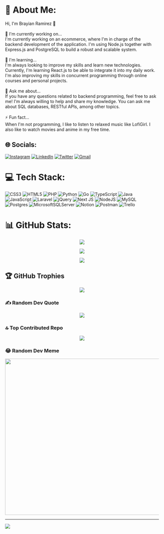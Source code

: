 # 💫 About Me:
Hi, I'm Brayian Ramirez 👋<br><br>🔭 I'm currently working on...<br>I'm currently working on an ecommerce, where I'm in charge of the backend development of the application. I'm using Node.js together with Express.js and PostgreSQL to build a robust and scalable system.<br><br>🌱 I'm learning...<br>I'm always looking to improve my skills and learn new technologies. Currently, I'm learning React.js to be able to integrate it into my daily work. I'm also improving my skills in concurrent programming through online courses and personal projects.<br><br>💬 Ask me about...<br>If you have any questions related to backend programming, feel free to ask me! I'm always willing to help and share my knowledge. You can ask me about SQL databases, RESTful APIs, among other topics.<br><br>⚡ Fun fact...<br>When I'm not programming, I like to listen to relaxed music like LofiGirl. I also like to watch movies and anime in my free time.<br>


## 🌐 Socials:
[![Instagram](https://img.shields.io/badge/Instagram-%23E4405F.svg?logo=Instagram&logoColor=white)](https://instagram.com/brayian.17ra) [![LinkedIn](https://img.shields.io/badge/LinkedIn-%230077B5.svg?logo=linkedin&logoColor=white)](https://linkedin.com/in/brayian-ramirez-aguayo ) [![Twitter](https://img.shields.io/badge/Twitter-%231DA1F2.svg?logo=Twitter&logoColor=white)](https://twitter.com/bramirezag) [![Gmail](https://img.shields.io/badge/Gmail-D14836?logo=gmail&logoColor=white)](mailto:bramirezag@gmail.com)

# 💻 Tech Stack:
![CSS3](https://img.shields.io/badge/css3-%231572B6.svg?style=for-the-badge&logo=css3&logoColor=white) ![HTML5](https://img.shields.io/badge/html5-%23E34F26.svg?style=for-the-badge&logo=html5&logoColor=white) ![PHP](https://img.shields.io/badge/php-%23777BB4.svg?style=for-the-badge&logo=php&logoColor=white) ![Python](https://img.shields.io/badge/python-3670A0?style=for-the-badge&logo=python&logoColor=ffdd54) ![Go](https://img.shields.io/badge/go-%2300ADD8.svg?style=for-the-badge&logo=go&logoColor=white) ![TypeScript](https://img.shields.io/badge/typescript-%23007ACC.svg?style=for-the-badge&logo=typescript&logoColor=white) ![Java](https://img.shields.io/badge/java-%23ED8B00.svg?style=for-the-badge&logo=java&logoColor=white) ![JavaScript](https://img.shields.io/badge/javascript-%23323330.svg?style=for-the-badge&logo=javascript&logoColor=%23F7DF1E) ![Laravel](https://img.shields.io/badge/laravel-%23FF2D20.svg?style=for-the-badge&logo=laravel&logoColor=white) ![jQuery](https://img.shields.io/badge/jquery-%230769AD.svg?style=for-the-badge&logo=jquery&logoColor=white) ![Next JS](https://img.shields.io/badge/Next-black?style=for-the-badge&logo=next.js&logoColor=white) ![NodeJS](https://img.shields.io/badge/node.js-6DA55F?style=for-the-badge&logo=node.js&logoColor=white) ![MySQL](https://img.shields.io/badge/mysql-%2300f.svg?style=for-the-badge&logo=mysql&logoColor=white) ![Postgres](https://img.shields.io/badge/postgres-%23316192.svg?style=for-the-badge&logo=postgresql&logoColor=white) ![MicrosoftSQLServer](https://img.shields.io/badge/Microsoft%20SQL%20Sever-CC2927?style=for-the-badge&logo=microsoft%20sql%20server&logoColor=white) ![Notion](https://img.shields.io/badge/Notion-%23000000.svg?style=for-the-badge&logo=notion&logoColor=white) ![Postman](https://img.shields.io/badge/Postman-FF6C37?style=for-the-badge&logo=postman&logoColor=white) ![Trello](https://img.shields.io/badge/Trello-%23026AA7.svg?style=for-the-badge&logo=Trello&logoColor=white)
# 📊 GitHub Stats:
<p align="center"><img src="https://github-readme-stats.vercel.app/api?username=Bramireza&theme=radical&hide_border=false&include_all_commits=true&count_private=true"/></p>
<p align="center"><img src="https://github-readme-streak-stats.herokuapp.com/?user=Bramireza&theme=radical&hide_border=false"/></p>
<p align="center"><img src="https://github-readme-stats.vercel.app/api/top-langs/?username=Bramireza&theme=radical&hide_border=false&include_all_commits=true&count_private=true&layout=compact"/></p>

## 🏆 GitHub Trophies
<p align="center"><img src="https://github-profile-trophy.vercel.app/?username=Bramireza&theme=radical&no-frame=false&no-bg=true&margin-w=4"/></p>

### ✍️ Random Dev Quote
<p align="center"><img src="https://quotes-github-readme.vercel.app/api?type=horizontal&theme=radical"/></p>

### 🔝 Top Contributed Repo
<p align="center"><img src="https://github-contributor-stats.vercel.app/api?username=Bramireza&limit=5&theme=radical&combine_all_yearly_contributions=true"/></p>

### 😂 Random Dev Meme
<p align="center"><img src="https://api-memes-bramireza.vercel.app/api/v1/meme" width="512px"/></p>

---
[![](https://visitcount.itsvg.in/api?id=Bramireza&icon=0&color=12)](https://visitcount.itsvg.in)

<!-- Proudly created with GPRM ( https://gprm.itsvg.in ) -->
